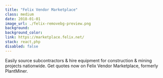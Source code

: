 ```yaml
---
title: "Felix Vendor Marketplace"
class: medium
date: 2018-01-01
image_url: ./felix-removebg-preview.png
background:
background_color:
link: https://marketplace.felix.net/
stack: react,php
disabled: false
---
```


Easily source subcontractors &amp; hire equipment for construction &amp; mining projects nationwide. Get quotes now on Felix Vendor Marketplace, formerly PlantMiner.
